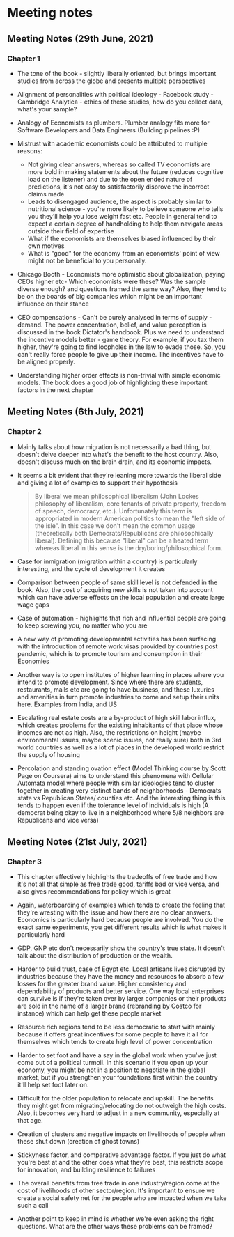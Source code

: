 # Meeting notes

## Meeting Notes (29th June, 2021)

### Chapter 1

* The tone of the book - slightly liberally oriented, but brings important studies from across the globe and presents multiple perspectives

* Alignment of personalities with political ideology - Facebook study - Cambridge Analytica - ethics of these studies, how do you collect data, what's your sample?

* Analogy of Economists as plumbers. Plumber analogy fits more for Software Developers and Data Engineers (Building pipelines :P)

* Mistrust with academic economists could be attributed to multiple reasons:
  * Not giving clear answers, whereas so called TV economists are more bold in making statements about the future (reduces cognitive load on the listener) and due to the open ended nature of predictions, it's not easy to satisfactorily disprove the incorrect claims made
  * Leads to disengaged audience, the aspect is probably similar to nutritional science - you're more likely to believe someone who tells you they'll help you lose weight fast etc. People in general tend to expect a certain degree of handholding to help them navigate areas outside their field of expertise
  * What if the economists are themselves biased influenced by their own motives
  * What is "good" for the economy from an economists' point of view might not be beneficial to you personally.

* Chicago Booth - Economists more optimistic about globalization, paying CEOs higher etc- Which economists were these? Was the sample diverse enough? and questions framed the same way? Also, they tend to be on the boards of big companies which might be an important influence on their stance

* CEO compensations - Can't be purely analysed in terms of supply - demand. The power concentration, belief, and value perception is discussed in the book Dictator's handbook. Plus we need to understand the incentive models better - game theory. For example, if you tax them higher, they're going to find loopholes in the law to evade those. So, you can't really force people to give up their income. The incentives have to be aligned properly.

* Understanding higher order effects is non-trivial with simple economic models. The book does a good job of highlighting these important factors in the next chapter

## Meeting Notes (6th July, 2021)

### Chapter 2

* Mainly talks about how migration is not necessarily a bad thing, but doesn't delve deeper into what's the benefit to the host country. Also, doesn't discuss much on the brain drain, and its economic impacts.
  
* It seems a bit evident that they're leaning more towards the liberal side and giving a lot of examples to support their hypothesis
  
  > By liberal we mean philosophical liberalism (John Lockes philosophy of liberalism, core tenants of private property, freedom of speech, democracy, etc.). Unfortunately this term is appropriated in modern American politics to mean the "left side of the isle". In this case we don't mean the common usage (theoretically both Democrats/Republicans are philosophically liberal). Defining this because "liberal" can be a heated term whereas liberal in this sense is the dry/boring/philosophical form.

* Case for inmigration (migration within a country) is particularly interesting, and the cycle of development it creates

* Comparison between people of same skill level is not defended in the book. Also, the cost of acquiring new skills is not taken into account which can have adverse effects on the local population and create large wage gaps

* Case of automation - highlights that rich and influential people are going to keep screwing you, no matter who you are

* A new way of promoting developmental activities has been surfacing with the introduction of remote work visas provided by countries post pandemic, which is to promote tourism and consumption in their Economies

* Another way is to open institutes of higher learning in places where you intend to promote development. Since where there are students, restaurants, malls etc are going to have business, and these luxuries and amenities in turn promote industries to come and setup their units here. Examples from India, and US

* Escalating real estate costs are a by-product of high skill labor influx, which creates problems for the existing inhabitants of that place whose incomes are not as high. Also, the restrictions on height (maybe environmental issues, maybe scenic issues, not really sure) both in 3rd world countries as well as a lot of places in the developed world restrict the supply of housing

* Percolation and standing ovation effect (Model Thinking course by Scott Page on Coursera) aims to understand this phenomena with Cellular Automata model where people with similar ideologies tend to cluster together in creating very distinct bands of neighborhoods - Democrats state vs Republican States/ counties etc. And the interesting thing is this tends to happen even if the tolerance level of individuals is high (A democrat being okay to live in a neighborhood where 5/8 neighbors are Republicans and vice versa)

## Meeting Notes (21st July, 2021)

### Chapter 3

* This chapter effectively highlights the tradeoffs of free trade and how it's not all that simple as free trade good, tariffs bad or vice versa, and also gives recommendations for policy which is great

* Again, waterboarding of examples which tends to create the feeling that they're wresting with the issue and how there are no clear answers. Economics is particularly hard because people are involved. You do the exact same experiments, you get different results which is what makes it particularly hard

* GDP, GNP etc don't necessarily show the country's true state. It doesn't talk about the distribution of production or the wealth.

* Harder to build trust, case of Egypt etc. Local artisans lives disrupted by industries because they have the money and resources to absorb a few losses for the greater brand value. Higher consistency and dependability of products and better service. One way local enterprises can survive is if they're taken over by larger companies or their products are sold in the name of a larger brand (rebranding by Costco for instance) which can help get these people market

* Resource rich regions tend to be less democratic to start with mainly because it offers great incentives for some people to have it all for themselves which tends to create high level of power concentration

* Harder to set foot and have a say in the global work when you've just come out of a political turmoil. In this scenario if you open up your economy, you might be not in a position to negotiate in the global market, but if you strengthen your foundations first within the country it'll help set foot later on.

* Difficult for the older population to relocate and upskill. The benefits they might get from migrating/relocating do not outweigh the high costs. Also, it becomes very hard to adjust in a new community, especially at that age.

* Creation of clusters and negative impacts on livelihoods of people when these shut down (creation of ghost towns)

* Stickyness factor, and comparative advantage factor. If you just do what you're best at and the other does what they're best, this restricts scope for innovation, and building resilience to failures

* The overall benefits from free trade in one industry/region come at the cost of livelihoods of other sector/region. It's important to ensure we create a social safety net for the people who are impacted when we take such a call

* Another point to keep in mind is whether we're even asking the right questions. What are the other ways these problems can be framed?
